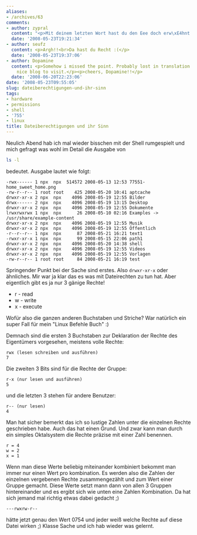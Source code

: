 ```yaml
---
aliases:
- /archives/63
comments:
- author: zypral
  content: "<p>Mit deinem letzten Wort hast du den Eee doch erw\xE4hnt. :P</p>"
  date: '2008-05-23T19:21:34'
- author: seufz
  content: <p>Argh!!<br>Da hast du Recht :(</p>
  date: '2008-05-23T19:37:06'
- author: Dopamine
  content: <p>Somehow i missed the point. Probably lost in translation :) Anyway ...
    nice blog to visit.</p><p>cheers, Dopamine!!</p>
  date: '2008-06-20T22:23:06'
date: '2008-05-23T09:55:05'
slug: dateiberechtigungen-und-ihr-sinn
tags:
- hardware
- permissions
- shell
- '755'
- linux
title: Dateiberechtigungen und ihr Sinn
---
```


Neulich Abend hab ich mal wieder bisschen mit der Shell rumgespielt und mich gefragt was wohl im Detail die Ausgabe von

``` bash
ls -l
```

bedeutet. Ausgabe lautet wie folgt:

```
-rwx------ 1 npx  npx  514572 2008-05-13 12:53 77551-home_sweet_home.png
-rw-r--r-- 1 root root    425 2008-05-20 10:41 aptcache
drwxr-xr-x 2 npx  npx    4096 2008-05-19 12:55 Bilder
drwx------ 2 npx  npx    4096 2008-05-19 13:15 Desktop
drwxr-xr-x 2 npx  npx    4096 2008-05-19 12:55 Dokumente
lrwxrwxrwx 1 npx  npx      26 2008-05-10 02:16 Examples -> /usr/share/example-content
drwxr-xr-x 2 npx  npx    4096 2008-05-19 12:55 Musik
drwxr-xr-x 2 npx  npx    4096 2008-05-19 12:55 Öffentlich
-r--r--r-- 1 npx  npx      87 2008-05-21 16:21 text1
-rwxr-xr-x 1 npx  npx      99 2008-05-15 22:06 path1
drwxr-xr-x 2 npx  npx    4096 2008-05-20 14:38 shell
drwxr-xr-x 2 npx  npx    4096 2008-05-19 12:55 Videos
drwxr-xr-x 2 npx  npx    4096 2008-05-19 12:55 Vorlagen
-rw-r--r-- 1 root root     84 2008-05-21 16:19 test
```

Springender Punkt bei der Sache sind erstes. Also `drwxr-xr-x` oder
ähnliches. Mir war ja klar das es was mit Dateirechten zu tun hat. Aber
eigentlich gibt es ja nur 3 gänige Rechte!

* r - read
* w - write
* x - execute

Wofür also die ganzen anderen Buchstaben und Striche?
War natürlich ein super Fall für mein "Linux Befehle Buch" :)

Demnach sind die ersten 3 Buchstaben zur Deklaration der Rechte des
Eigentümers vorgesehen, meistens volle Rechte:

```
rwx (lesen schreiben und ausführen)
7
```

Die zweiten 3 Bits sind für die Rechte der Gruppe:

```
r-x (nur lesen und ausführen)
5
```

und die letzten 3 stehen für andere Benutzer:

```
r-- (nur lesen)
4
```

Man hat sicher bemerkt das ich so lustige Zahlen unter die einzelnen Rechte
geschrieben habe. Auch das hat einen Grund. Und zwar kann man durch ein
simples Oktalsystem die Rechte präzise mit einer Zahl benennen.

```
r = 4
w = 2
x = 1

```

Wenn man diese Werte beliebig miteinander kombiniert bekommt man immer nur
einen Wert pro kombination. Es werden also die Zahlen der einzelnen
vergebenen Rechte zusammengezählt und zum Wert einer Gruppe gemacht. Diese
Werte setzt mann dann von allen 3 Gruppen hintereinander und es ergibt sich
wie unten eine Zahlen Kombination. Da hat sich jemand mal richtig etwas dabei
gedacht ;)

```
---rwxrw-r--
```

hätte jetzt genau den Wert 0754 und jeder weiß welche Rechte auf diese Datei wirken ;) Klasse Sache und ich hab wieder was gelernt.
